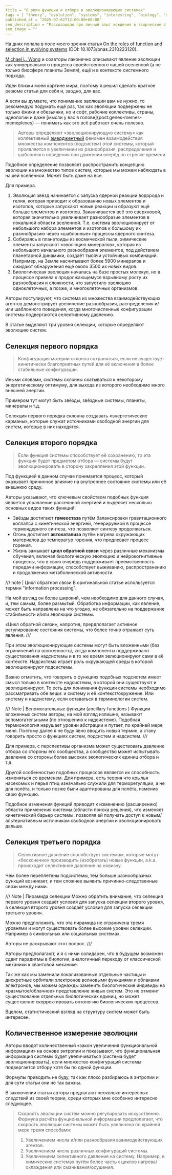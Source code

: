 ```yaml
---
title = "О роли функции и отбора в эволюционирующих системах"
tags = [ "theory", "evolution", "systems", "interesting", "biology", "scientific-papers"]
published_at = "2025-07-02T12:00:00+00:00"
seo_description = "Рассказываю про личный опыт хождения в творческие отпуска, a.k.a. sabbaticals."
seo_image = ""
---
```


На днях попала в поле моего зрения статья [On the roles of function and selection in evolving systems](https://www.pnas.org/doi/epub/10.1073/pnas.2310223120) (DOI: 10.1073/pnas.2310223120).

[Michael L. Wong](https://miquai.myportfolio.com/mlw) и соавторы лаконечно описывают явление эволюции как универсального процесса своейственного нашей вселенной (а не только биосфере планеты Земля), ещё и в контексте системного подхода.

Идеи близки моей картине мира, поэтому я решил сделать краткое резюме статьи для себя и, заодно, для вас.

А если вы думаете, что понимание эволюции вам не нужно, то рекомендую подумать ещё раз, так как эволюции подвержены не только ёжики и обезьянки, но и софт, рабочие коллективы, страны, идеологии и даже [мысли у вас в голове]{post:genes-memes-memeplexes} — понимать как это всё работает очень полезно.

>Авторы определяют «эволюционирующую систему» как коллективный [эмерджентный](https://ru.wikipedia.org/wiki/Эмерджентность) феномен взаимодействия множества компонентов (подсистем) этой системы, который проявляется в увеличении их разнообразия, распределения и шаблонного поведения при движении вперёд по стрелке времени.

<!-- more -->

Подобное определение позволяет распространить концепцию эволюции на множество типов систем, которые мы можем наблюдать в нашей вселенной. Может быть даже на все.

Для примера.

1. Эволюция звёзд начинается с запуска ядерной реакции водорода и гелия, которая приводит к образованию новых элементов и изотопов, которые запускают новые реакции и образуют ещё больше элементов и изотопов. Заканчивается всё это сверхновой, которая значительно увеличивает разнообразие элементов в локальной области вселенной. Т.е. система эволюционирует от небольшого набора элементов и изотопов к большому их разннобразию через «шаблонные» процессы ядерного синтеза.
2. Собираясь в планетоиды из космической пыли, химические элементы запускают «эволюцию минералов», которая из небольшого начального разнообразия элементов, под действием планетарной динамики, создаёт тысячи устойчивых комбинаций. Например, на Земле насчитывают более 5900 минералов и ожидают обнаружения ещё около 3500 их новых видов.
3. Биологическая эволюция началась на базе простых молекул, но в процессе привела к продолжающемуся взрывному росту их разнообразия и сложности, что запустило эволюцию одноклеточных, а позже, и многоклеточных организмов.

Авторы постулируют, что система из множества взаимодействующих агентов демонстрирует увеличение разнообразия, распределения и/или шаблонного поведения, когда многочисленные конфигурации системы подвергаются селективному давлению.

В статье выделяют три уровня селекции, которые определяют эволюцию систем.

## Селекция первого порядка

>Конфигурация материи склонна сохраняться, если не существует кинетически благоприятных путей для её включения в более стабильные конфигурации.

Иными словами, системы склонны скатываться к некоторому энергетическому оптимуму, для выхода из которого необходимо много внешней энергии.

Примером тут могут быть звёзды, звёздные системы, планеты, минералы и т.д.

Селекция первого порядка склонна создавать «энергетические карманы», которые служат источниками свободной энергии для систем, которые в них находятся.

## Селекция второго порядка

>Если функция системы способствует её сохранению, то эта функция будет предметом отбора — системы будут эволюционировать в сторону закрепления этой функции.

Под функцией в данном случае понимается процесс, который оказывает причинное влияние на внутреннее состояние системы или её внешнюю среду.

Авторы указывают, что ключевым свойством подобных функция является управление рассеянной энергией и выделяет несколько основных видов таких функций:

- Звёзды достигают **гомеостаза** путём балансировки гравитационного коллапса с кинетической энергией, генерируемой в процессе термоядерного синтеза, что позволяет синтезу продолжаться.
- Огонь достигает **автокатализа** путём нагрева окружающих материалов до температур горения, что продлевает процесс горения.
- Жизнь замыкает **цикл обратной связи** через различные механизмы обучения, включая биологическую эволюцию и нейрокогнитивные процессы, что в свою очередь поддерживает преемственность передачи информации, способствует выживанию, распространению и продолжению метаболической активности.

/// note | Цикл обратной связи
В оригинальной статье используется термин "information processing".

На мой взгляд он более широкий, чем необходимо для данного случая, и, тем самым, более размытый. Обработка информации, как явление, может быть направлена на что угодно, не обязательно на поддержание стабильности и/или эволюции системы.

«Цикл обратной связи», напротив, прердполагает активное регулирование состояния системы, что более точно отражает суть явления.
///

При этом эволюционирующие системы могут быть вложенными (без ограничений на вложенность), когда компоненты поддерживают существования надсистемы и в то же время эвлюционируют сами в её контексте. Надсистема играет роль окружающей среды в которой эволюционируют подсистемы.

Важно отметить, что говорить о функциях подобных подсистем имеет смысл только в контексте надсистемы, в которой они
существуют и эволюционируют. То есть для понимания функции системы необходимо рассматривать обе вещи: и систему и её контекст/окружение. Или систему и надсистему, если оставаться в терминологии систем.

/// Note | Вспомогательные функции (ancillary functions )
Функции вложенных систем авторы, на мой взгляд излишне, называют вспомогательными (по отношению к надсистеме). Подобная термионология нарушает уровни абстрации и путает, по крайней мере меня. Поэтому далее я не буду явно вводить новый термин, а стану говорить просто о функциях систем, подсистем и надсистем.
///

Для примера, с перспективы организма может существовать давление отбора со стороны его сообщества, а сообщество может испытывать давление со стороны более высоких экологических единиц отбора и т.д.

Другой особенностью подобных процессов является их способность изменяться со временем. Для примера, есть теория что крылья насекомых и перья птиц изначально служили для терморегуляции, а не для полёта, и только позже были адаптированы для полёта, изменив свою функцию.

Подобное изменения функций приводит к изменению (расширению) области применения системы (области поиска решения), что изменяет кинетический барьер системы, позволяя ей получать доступ к новым/альтернативным источникам свободной энергии и эволюционировать дальше.

## Селекция третьего порядка

>Селективное давление способствует системам, которые могут «бесконечно» производить (изобретать) новые функции, a.k.a. происходит селективное давление на новизну.

Чем более переплетены подсистемы, тем больше разнообразных функций возникает, и тем сложнее выявить причинно-следственные связи между ними.

/// Note | Пирамида селекции
Можно обратить внимание, что селекция первого уровня создаёт условия для запуска селекции второго уровня, а селекция второго уровня создаёт условия для запуска селекции третьего уровня.

Можно предположить, что эта пирамида не ограничена тремя уровнями и могут существовать более высокие уровни селекции. Например в символьных или социальных системах.

Авторы не раскрывают этот вопрос.
///

Авторы предполагают, и я с ними солидарен, что в будущем возможен сдвиг парадигмы в биологии, аналогичный переходу от классической механики к квантовой механике.

Так же как мы заменили локализованные отдельные частицы и дискретные орбитали электронов волновыми функциями и облаками электронов, мы можем однажды заменить биологические индивиды на «размытое/облачное» представление живых систем. Это не отменит существование отдельных биологических единиц, но может существенно скорректировать онтологию биологических процессов.

Вцелом, статистический взгляд на структуру систем может быть интересен.

## Количественное измерение эволюции

Авторы вводят количественный «закон увеличения функциональной информации» на основе энтропии и показывают, что функциональная информация системы будет увеличиваться (система будет эволюционировать), если множество конфигураций системы подвергается отбору хотя бы по одной функции.

Формулы приводить не буду, так как плохо разбираюсь в энтропии и для сути статьи они не так важны.

В заключении статьи авторы предлагают несколько интересных следствий из своей теории, среди которых мне особенно интересно следующее.

> Скорость эволюции систем можно регулировать искусственно. Формула расчёта фунциональной информации предполагает, что скорость эволюции системы может быть увеличена по крайней мере тремя способами:
>
> 1. Увеличением числа и/или разнообразия взаимодействующих агентов.
> 2. Увеличением числа различных конфигураций системы.
> 3. Увеличением селективного давления на систему. Например, в химических системах путём более частых циклов нагрева/охлаждения или смачивания/осушения.
